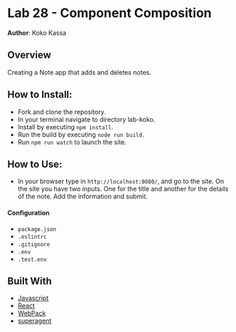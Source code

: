 # Lab 28 - Component Composition

**Author**: Koko Kassa

## Overview
Creating a Note app that adds and deletes notes.


## How to Install:
- Fork and clone the repository.
- In your terminal navigate to directory lab-koko.
- Install by executing ```npm install```.
- Run the build by executing ```node run build```.
- Run ```npm run watch``` to launch the site.

## How to Use:
- In your browser type in ```http://localhost:8080/```, and go to the site. On the site you have two inputs. One for the title and another for the details of the note. Add the information and submit.

#### Configuration
* `package.json`
* `.eslintrc`
* `.gitignore`
* `.env`
* `.test.env`

## Built With
* [Javascript](https://www.javascript.com/)
* [React](https://reactjs.org/)
* [WebPack](https://webpack.js.org/)
* [superagent](https://www.npmjs.com/package/superagentr])
